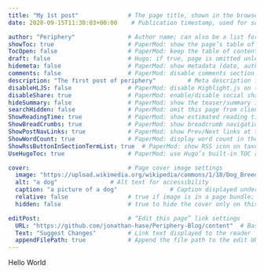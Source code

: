 ```yaml
---
title: "My 1st post"              # The page title, shown in the browser and in listings
date: 2020-09-15T11:30:03+00:00    # Publication timestamp, used for sorting and display

author: "Periphery"               # Author name; can also be a list for multiple authors
showToc: true                     # PaperMod: show the page’s table of contents
TocOpen: false                    # PaperMod: keep the table of contents collapsed by default
draft: false                      # Hugo: if true, page is omitted unless built with --buildDrafts
hidemeta: false                   # PaperMod: show metadata (date, author, read time) on this page
comments: false                   # PaperMod: disable comments section for this page
description: "The first post of periphery"         # Meta description for SEO and social sharing
disableHLJS: false                # PaperMod: disable Highlight.js on this page
disableShare: true                # PaperMod: enable/disable social share buttons here
hideSummary: false                # PaperMod: show the teaser/summary in list views
searchHidden: false               # PaperMod: omit this page from client-side search
ShowReadingTime: true             # PaperMod: show estimated reading time in the post meta
ShowBreadCrumbs: true             # PaperMod: show breadcrumb navigation at the top
ShowPostNavLinks: true            # PaperMod: show Prev/Next links at the bottom
ShowWordCount: true               # PaperMod: display word count in the post meta
ShowRssButtonInSectionTermList: true  # PaperMod: show RSS icon on taxonomy/list pages
UseHugoToc: true                  # PaperMod: use Hugo’s built-in TOC rendering

cover:                            # Page cover image settings
  image: "https://upload.wikimedia.org/wikipedia/commons/1/18/Dog_Breeds.jpg"       # Path or URL to the cover image
  alt: "a dog"               # Alt text for accessibility
  caption: "a picture of a dog"               # Caption displayed under the cover
  relative: false                 # true if image is in a page bundle; false for static files
  hidden: false                   # true to hide the cover only on this page

editPost:                         # “Edit this page” link settings
  URL: "https://github.com/jonathan-hase/Periphery-Blog/content"  # Base URL for the edit link
  Text: "Suggest Changes"         # Link text displayed to the reader
  appendFilePath: true            # Append the file path to the edit URL
---
```


Hello World